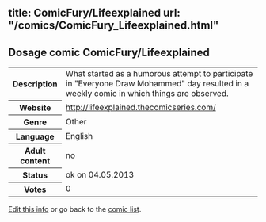 title: ComicFury/Lifeexplained
url: "/comics/ComicFury_Lifeexplained.html"
---
Dosage comic ComicFury/Lifeexplained
-----------------------------------------

<p id="msg"></p>
<script type="text/javascript">
if (window.location.search === '?edit_info_mail=sent_ok') {
  var elem = document.getElementById("msg");
  elem.innerHTML = 'Edited information sucessfully sent for review, which is usually done daily. Thanks!';
  elem.className = 'ok';
}
</script>
<table class="comicinfo">
<tr>
<th>Description</th><td>What started as a humorous attempt to participate in &quot;Everyone Draw Mohammed&quot; day resulted in a weekly comic in which things are observed.</td>
</tr>
<tr>
<th>Website</th><td><a href="http://lifeexplained.thecomicseries.com/">http://lifeexplained.thecomicseries.com/</a></td>
</tr>
<tr>
<th>Genre</th><td>Other</td>
</tr>
<tr>
<th>Language</th><td>English</td>
</tr>
<tr>
<th>Adult content</th><td>no</td>
</tr>
<tr>
<th>Status</th><td>ok on 04.05.2013</td>
</tr>
<tr>
<th>Votes</th><td>0</td>
</tr>
</table>

[Edit this info](ComicFury_Lifeexplained_edit.html) or go back to the [comic list](../comic-index.html).
